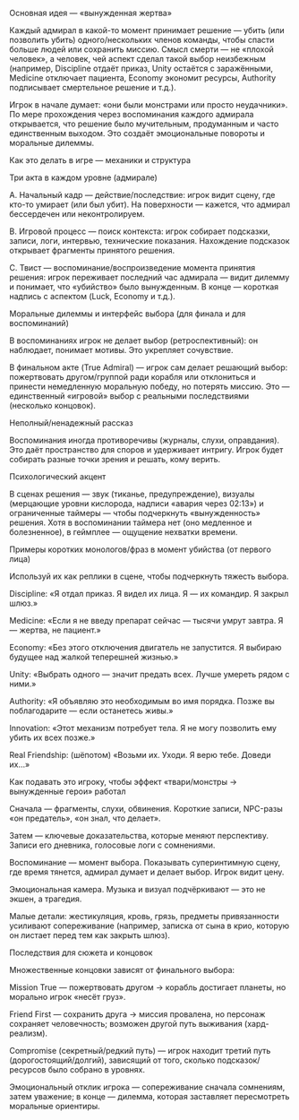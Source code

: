Основная идея — «вынужденная жертва»

Каждый адмирал в какой-то момент принимает решение — убить (или позволить убить) одного/нескольких членов команды, чтобы спасти больше людей или сохранить миссию. Смысл смерти — не «плохой человек», а человек, чей аспект сделал такой выбор неизбежным (например, Discipline отдаёт приказ, Unity остаётся с заражёнными, Medicine отключает пациента, Economy экономит ресурсы, Authority подписывает смертельное решение и т.д.).

Игрок в начале думает: «они были монстрами или просто неудачники». По мере прохождения через воспоминания каждого адмирала открывается, что решение было мучительным, продуманным и часто единственным выходом. Это создаёт эмоциональные повороты и моральные дилеммы.

Как это делать в игре — механики и структура

Три акта в каждом уровне (адмирале)

A. Начальный кадр — действие/последствие: игрок видит сцену, где кто-то умирает (или был убит). На поверхности — кажется, что адмирал бессердечен или неконтролируем.

B. Игровой процесс — поиск контекста: игрок собирает подсказки, записи, логи, интервью, технические показания. Нахождение подсказок открывает фрагменты принятого решения.

C. Твист — воспоминание/воспроизведение момента принятия решения: игрок переживает последний час адмирала — видит дилемму и понимает, что «убийство» было вынужденным. В конце — короткая надпись с аспектом (Luck, Economy и т.д.).

Моральные дилеммы и интерфейс выбора (для финала и для воспоминаний)

В воспоминаниях игрок не делает выбор (ретроспективный): он наблюдает, понимает мотивы. Это укрепляет сочувствие.

В финальном акте (True Admiral) — игрок сам делает решающий выбор: пожертвовать другом/группой ради корабля или отклониться и принести немедленную моральную победу, но потерять миссию. Это — единственный «игровой» выбор с реальными последствиями (несколько концовок).

Неполный/ненадежный рассказ

Воспоминания иногда противоречивы (журналы, слухи, оправдания). Это даёт пространство для споров и удерживает интригу. Игрок будет собирать разные точки зрения и решать, кому верить.

Психологический акцент

В сценах решения — звук (тиканье, предупреждение), визуалы (мерцающие уровни кислорода, надписи «авария через 02:13») и ограниченные таймеры — чтобы подчеркнуть «вынужденность» решения. Хотя в воспоминании таймера нет (оно медленное и болезненное), в геймплее — ощущение нехватки времени.



Примеры коротких монологов/фраз в момент убийства (от первого лица)

Используй их как реплики в сцене, чтобы подчеркнуть тяжесть выбора.

Discipline: «Я отдал приказ. Я видел их лица. Я — их командир. Я закрыл шлюз.»

Medicine: «Если я не введу препарат сейчас — тысячи умрут завтра. Я — жертва, не пациент.»

Economy: «Без этого отключения двигатель не запустится. Я выбираю будущее над жалкой теперешней жизнью.»

Unity: «Выбрать одного — значит предать всех. Лучше умереть рядом с ними.»

Authority: «Я объявляю это необходимым во имя порядка. Позже вы поблагодарите — если останетесь живы.»

Innovation: «Этот механизм потребует тела. Я не могу позволить ему убить их всех позже.»

Real Friendship: (шёпотом) «Возьми их. Уходи. Я верю тебе. Доведи их…»

Как подавать это игроку, чтобы эффект «твари/монстры → вынужденные герои» работал

Сначала — фрагменты, слухи, обвинения. Короткие записи, NPC-разы «он предатель», «он знал, что делает».

Затем — ключевые доказательства, которые меняют перспективу. Записи его дневника, голосовые логи с сомнениями.

Воспоминание — момент выбора. Показывать суперинтимную сцену, где время тянется, адмирал думает и делает выбор. Игрок видит цену.

Эмоциональная камера. Музыка и визуал подчёркивают — это не экшен, а трагедия.

Малые детали: жестикуляция, кровь, грязь, предметы привязанности усиливают сопереживание (например, записка от сына в крио, которую он листает перед тем как закрыть шлюз).

Последствия для сюжета и концовок

Множественные концовки зависят от финального выбора:

Mission True — пожертвовать другом → корабль достигает планеты, но морально игрок «несёт груз».

Friend First — сохранить друга → миссия провалена, но персонаж сохраняет человечность; возможен другой путь выживания (хард-реализм).

Compromise (секретный/редкий путь) — игрок находит третий путь (дорогостоящий/долгий), зависящий от того, сколько подсказок/ресурсов было собрано в уровнях.

Эмоциональный отклик игрока — сопереживание сначала сомнениям, затем уважение; в конце — дилемма, которая заставляет пересмотреть моральные ориентиры.
